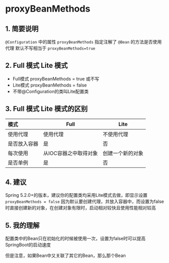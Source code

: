# proxyBeanMethods

## 1. 简要说明

`@Configuration` 中的属性 `proxyBeanMethods` 指定注解了 `@Bean` 的方法是否使用代理
默认不写相当于 `proxyBeanMethods=true`

## 2. Full 模式 Lite 模式

- Full模式
  proxyBeanMethods = true 或不写
- Lite模式
  proxyBeanMethods = false
- 不带@Configuration的类叫Lite配置类

## 3. Full 模式 Lite 模式的区别

| 模式         | Full                  | Lite             |
| :----------- | --------------------- | ---------------- |
| 使用代理     | 使用代理              | 不使用代理       |
| 是否放入容器 | 是                    | 否               |
| 每次使用     | 从IOC容器之中取得对象 | 创建一个新的对象 |
| 是否单例     | 是                    | 否               |

## 4. 建议

Spring 5.2.0+的版本，建议你的配置类均采用Lite模式去做，即显示设置 `proxyBeanMethods = false`
因为默认要创建代理，并放入容器中，而设置为false时直接创建新的对象，在创建对象有限时，启动相对较快且使用性能相对较高

## 5. 我的理解

配置类中的Bean只在初始化的时候被使用一次，设置为false时可以提高SpringBoot的启动速度

但是注意，如果Bean中又关联了其它的Bean，那么那个Bean
